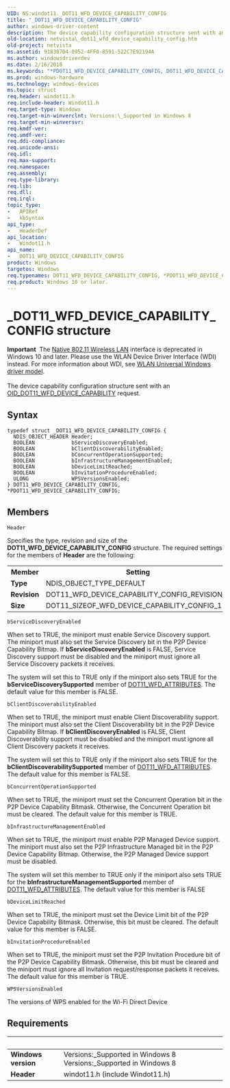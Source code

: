 ```yaml
---
UID: NS:windot11._DOT11_WFD_DEVICE_CAPABILITY_CONFIG
title: "_DOT11_WFD_DEVICE_CAPABILITY_CONFIG"
author: windows-driver-content
description: The device capability configuration structure sent with an OID_DOT11_WFD_DEVICE_CAPABILITY request.
old-location: netvista\_dot11_wfd_device_capability_config.htm
old-project: netvista
ms.assetid: 918307D4-0952-4FF0-8591-522C7E92194A
ms.author: windowsdriverdev
ms.date: 2/16/2018
ms.keywords: "*PDOT11_WFD_DEVICE_CAPABILITY_CONFIG, DOT11_WFD_DEVICE_CAPABILITY_CONFIG, DOT11_WFD_DEVICE_CAPABILITY_CONFIG structure [Network Drivers Starting with Windows Vista], PDOT11_WFD_DEVICE_CAPABILITY_CONFIG, PDOT11_WFD_DEVICE_CAPABILITY_CONFIG structure pointer [Network Drivers Starting with Windows Vista], _DOT11_WFD_DEVICE_CAPABILITY_CONFIG, netvista._dot11_wfd_device_capability_config, windot11/ DOT11_WFD_DEVICE_CAPABILITY_CONFIG, windot11/PDOT11_WFD_DEVICE_CAPABILITY_CONFIG"
ms.prod: windows-hardware
ms.technology: windows-devices
ms.topic: struct
req.header: windot11.h
req.include-header: Windot11.h
req.target-type: Windows
req.target-min-winverclnt: Versions:\_Supported in Windows 8
req.target-min-winversvr: 
req.kmdf-ver: 
req.umdf-ver: 
req.ddi-compliance: 
req.unicode-ansi: 
req.idl: 
req.max-support: 
req.namespace: 
req.assembly: 
req.type-library: 
req.lib: 
req.dll: 
req.irql: 
topic_type:
-	APIRef
-	kbSyntax
api_type:
-	HeaderDef
api_location:
-	Windot11.h
api_name:
-	DOT11_WFD_DEVICE_CAPABILITY_CONFIG
product: Windows
targetos: Windows
req.typenames: DOT11_WFD_DEVICE_CAPABILITY_CONFIG, *PDOT11_WFD_DEVICE_CAPABILITY_CONFIG
req.product: Windows 10 or later.
---
```


# _DOT11_WFD_DEVICE_CAPABILITY_CONFIG structure
<div class="alert"><b>Important</b>  The <a href="https://msdn.microsoft.com/library/windows/hardware/ff560689">Native 802.11 Wireless LAN</a> interface is deprecated in Windows 10 and later. Please use the WLAN Device Driver Interface (WDI) instead. For more information about WDI, see <a href="https://msdn.microsoft.com/6EF92E34-7BC9-465E-B05D-2BCB29165A18">WLAN Universal Windows driver model</a>.</div><div> </div>The device capability configuration structure sent with an <a href="https://msdn.microsoft.com/library/windows/hardware/hh451792">OID_DOT11_WFD_DEVICE_CAPABILITY</a> request.

## Syntax
````
typedef struct _DOT11_WFD_DEVICE_CAPABILITY_CONFIG {
  NDIS_OBJECT_HEADER Header;
  BOOLEAN            bServiceDiscoveryEnabled;
  BOOLEAN            bClientDiscoverabilityEnabled;
  BOOLEAN            bConcurrentOperationSupported;
  BOOLEAN            bInfrastructureManagementEnabled;
  BOOLEAN            bDeviceLimitReached;
  BOOLEAN            bInvitationProcedureEnabled;
  ULONG              WPSVersionsEnabled;
} DOT11_WFD_DEVICE_CAPABILITY_CONFIG, *PDOT11_WFD_DEVICE_CAPABILITY_CONFIG;
````

## Members


`Header`

Specifies the type, revision and size of the <b>DOT11_WFD_DEVICE_CAPABILITY_CONFIG</b> structure. The required settings for the members of <b>Header</b> are the following:

<table>
<tr>
<th>Member</th>
<th>Setting</th>
</tr>
<tr>
<td><b>Type</b></td>
<td>NDIS_OBJECT_TYPE_DEFAULT</td>
</tr>
<tr>
<td><b>Revision</b></td>
<td>DOT11_WFD_DEVICE_CAPABILITY_CONFIG_REVISION_1</td>
</tr>
<tr>
<td><b>Size</b></td>
<td>DOT11_SIZEOF_WFD_DEVICE_CAPABILITY_CONFIG_1</td>
</tr>
</table>

`bServiceDiscoveryEnabled`

When set to TRUE, the miniport must enable Service Discovery support. The miniport must also set the Service Discovery bit in the P2P Device Capability Bitmap. If <b>bServiceDiscoveryEnabled</b> is FALSE, Service Discovery support must be disabled and the miniport must ignore all Service Discovery packets it receives.

 The system will set this to TRUE only if the miniport also sets TRUE for the <b>bServiceDiscoverySupported</b> member of <a href="..\windot11\ns-windot11-_dot11_wfd_attributes.md">DOT11_WFD_ATTRIBUTES</a>. The default value for this member is FALSE.

`bClientDiscoverabilityEnabled`

When set to TRUE, the miniport must enable Client Discoverability support. The miniport must also set the Client Discoverability bit in the P2P Device Capability Bitmap. If <b>bClientDiscoveryEnabled</b> is FALSE,  Client Discoverability support must be disabled and the miniport must ignore all Client Discovery packets it receives.

The system will set this to TRUE only if the miniport also sets TRUE for the <b>bClientDiscoverabilitySupported</b> member of <a href="..\windot11\ns-windot11-_dot11_wfd_attributes.md">DOT11_WFD_ATTRIBUTES</a>. The default value for this member is FALSE.

`bConcurrentOperationSupported`

When set to TRUE, the miniport must set the Concurrent Operation bit in the P2P Device Capability Bitmask. Otherwise, the Concurrent Operation bit must be cleared. The default value for this member is TRUE.

`bInfrastructureManagementEnabled`

When set to TRUE, the miniport must enable P2P Managed Device support. The miniport must also set the P2P Infrastructure Managed bit in the P2P Device Capability Bitmap. Otherwise, the P2P Managed Device support must be disabled.

The system will set this member to TRUE only if the miniport also sets TRUE for the  <b>bInfrastructureManagementSupported</b> member of <a href="..\windot11\ns-windot11-_dot11_wfd_attributes.md">DOT11_WFD_ATTRIBUTES</a>. The default value for this member is FALSE

`bDeviceLimitReached`

When set to TRUE, the miniport must set the Device Limit bit of the P2P Device Capability Bitmask. Otherwise, this bit must be cleared. The default value for this member is FALSE.

`bInvitationProcedureEnabled`

When set to TRUE, the miniport must set the P2P Invitation Procedure bit of the P2P Device Capability Bitmask. Otherwise, this bit must be cleared and the miniport must ignore all Invitation request/response packets it receives. The default value for this member is TRUE.

`WPSVersionsEnabled`

The versions of WPS enabled for the Wi-Fi Direct Device


## Requirements
| &nbsp; | &nbsp; |
| ---- |:---- |
| **Windows version** | Versions:\_Supported in Windows 8 Versions:\_Supported in Windows 8 |
| **Header** | windot11.h (include Windot11.h) |